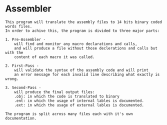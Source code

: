 # Assembler
	This program will translate the assembly files to 14 bits binary coded words files.
	In order to achive this, the program is divided to three major parts:
	
	1. Pre-Assembler -
		will find and monitor any macro declarations and calls,
		and will produce a file without those declerations and calls but with the
		content of each macro it was called.
		
	2. First-Pass -
		will validate the syntax of the assembly code and will print
		an error message for each invalid line describing what exactly is wrong.
		
	3. Second-Pass -
		will produce the final output files:
		.obj: in which the code is translated to binary
		.ent: in which the usage of internal lables is documented.
  		.ext: in which the usage of external lables is documented.
	
	The program is split across many files each with it's own documentation.
